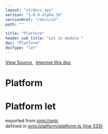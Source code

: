 ```yaml
---
layout: "v2/docs_api"
version: "2.0.0-alpha.10"
versionHref: "/docs/v2"
path: ""

title: "Platform"
header_sub_title: "Let in module "
doc: "Platform"
docType: "let"
---
```



<div class="improve-docs">
  <a href='http://github.com/driftyco/ionic/tree/master/#L'>
    View Source
  </a>
  &nbsp;
  <a href='http://github.com/driftyco/ionic/edit/master/#L'>
    Improve this doc
  </a>
</div>




<h1 class="api-title">

  Platform



</h1>








<h1 class="class export">Platform <span class="type">let</span></h1>
<p class="module">exported from <a href='undefined'>ionic/ionic</a><br/>
defined in <a href="https://github.com/driftyco/ionic2/tree/master/ionic/platform/platform.ts#L533-L533">ionic/platform/platform.ts (line 533)</a>
</p>
<p></p>

